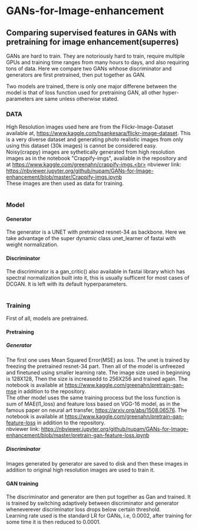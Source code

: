 # GANs-for-Image-enhancement
## Comparing supervised features in GANs with pretraining for image enhancement(superres)

GANs are hard to train. They are notoriously hard to train, require multiple GPUs and training time ranges from many hours to days, and also requiring tons of data. Here we compare two GANs whhose discriminator and generators are first pretrained, then put together as GAN.

Two models are trained, there is only one major differene between the model is that of loss function used for pretraining GAN, all other hyper-parameters are same unless otherwise stated.

### DATA 
High Resolution images used here are from the Flickr-Image-Dataset available at, https://www.kaggle.com/hsankesara/flickr-image-dataset. This is a very diverse dataset and generating photo realistic images from only using this dataset (30k images) is cannot be considered easy. <br>
Noisy(crappy) images are sythetically generated from high resolution images as in the notebook "Crappify-imgs", available in the repository and at https://www.kaggle.com/greenahn/crappify-imgs.<br>
nbviewer link: https://nbviewer.jupyter.org/github/nupam/GANs-for-Image-enhancement/blob/master/Crappify-imgs.ipynb<br>
These images are then used as data for training.<br><br>

### Model
#### Generator
The generator is a UNET with pretrained resnet-34 as backbone. Here we take advantage of the super dynamic class unet_learner of fastai with weight normalization.<br>
#### Discriminator
The discriminator is a gan_critic() also available in fastai library which has spectral normalization built into it, this is usually sufficent for most cases of DCGAN. It is left with its default hyperparameters.<br><br>

### Training
First of all, models are pretrained.
#### Pretraining
##### Generator
The first one uses Mean Squared Error(MSE) as loss. The unet is trained by freezing the pretrained resnet-34 part. Then all of the model is unfreezed and finetuned using smaller learning rate. The image size used in beginning is 128X128, Then the size is increasedd to 256X256 and trained again. The notebook is available at https://www.kaggle.com/greenahn/pretrain-gan-mse in addition to the repository.<br>
The other model uses the same training process but the loss function is sum of MAE(l1_loss) and feature loss based on VGG-16 model, as in the famous paper on neural art transfer, https://arxiv.org/abs/1508.06576. The notebook is available at https://www.kaggle.com/greenahn/pretrain-gan-feature-loss in addition to the repository.<br>
nbviewer link: https://nbviewer.jupyter.org/github/nupam/GANs-for-Image-enhancement/blob/master/pretrain-gan-feature-loss.ipynb
##### Discriminator
Images generated by generator are saved to disk and then these images in addition to original high resolution images are used to train it.<br>
#### GAN training
The discriminator and generator are then put together as Gan and trained.
It is trained by switching adaptively between discriminator and generator wheneverever discriminator loss drops below certain threshold.<br>
Learning rate used is the standard LR for GANs, i.e, 0.0002, after training for some time it is then reduced to 0.0001.

